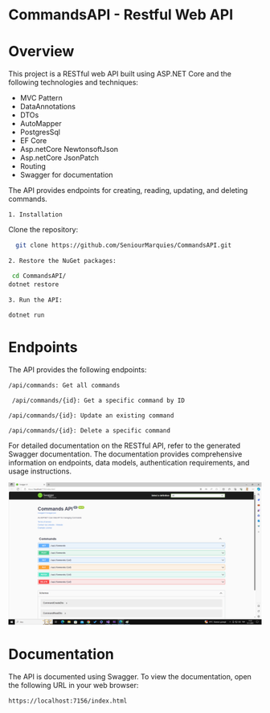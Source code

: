 ﻿
# CommandsAPI - Restful Web API
# Overview

This project is a RESTful web API built using ASP.NET Core and the following technologies and techniques:

- MVC Pattern
- DataAnnotations
- DTOs
- AutoMapper
- PostgresSql
- EF Core
- Asp.netCore NewtonsoftJson
- Asp.netCore JsonPatch
- Routing
- Swagger for documentation

The API provides endpoints for creating, reading, updating, and deleting commands.

    1. Installation
Clone the repository:

```bash
  git clone https://github.com/SeniourMarquies/CommandsAPI.git
```

    2. Restore the NuGet packages:


```bash
 cd CommandsAPI/
dotnet restore
```
    3. Run the API:

```bash
dotnet run
```

# Endpoints

The API provides the following endpoints:
```http
/api/commands: Get all commands
```
```http
 /api/commands/{id}: Get a specific command by ID
```
```http
/api/commands/{id}: Update an existing command
```
```http
/api/commands/{id}: Delete a specific command
```
For detailed documentation on the RESTful API, refer to the generated Swagger documentation. The documentation provides comprehensive information on endpoints, data models, authentication requirements, and usage instructions.


![Uygulama Ekran Görüntüsü](https://github.com/SeniourMarquies/CommandsAPI/blob/master/Documentation.png)


# Documentation
The API is documented using Swagger. To view the documentation, open the following URL in your web browser:

```http
https://localhost:7156/index.html
```









